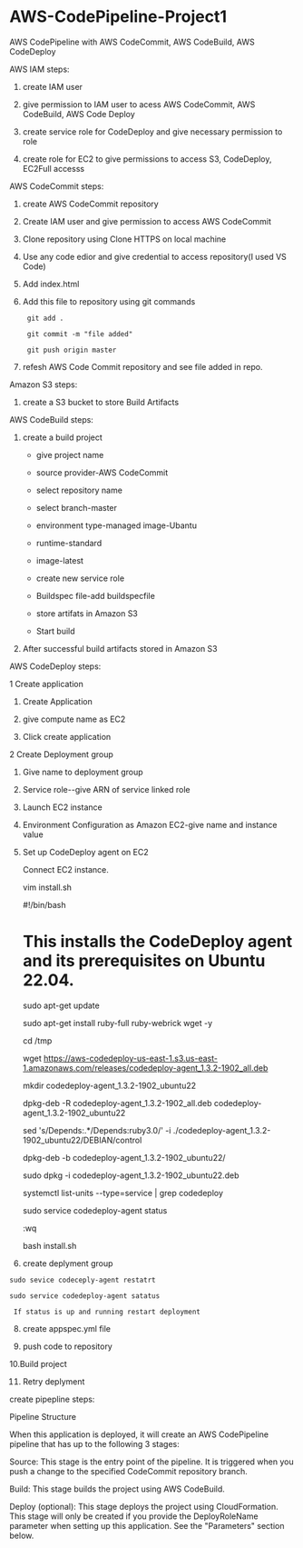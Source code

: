 # AWS-CodePipeline-Project1
AWS CodePipeline with AWS CodeCommit, AWS CodeBuild, AWS CodeDeploy


AWS IAM steps:

1. create IAM user

2. give permission to IAM user to acess AWS CodeCommit, AWS CodeBuild, AWS Code Deploy

3. create service role for CodeDeploy and give necessary permission to role 

4. create role for EC2 to give permissions to access S3, CodeDeploy, EC2Full accesss   


AWS CodeCommit steps:

1. create AWS CodeCommit repository

2. Create IAM user and give permission to access AWS CodeCommit

3. Clone repository using Clone HTTPS on local machine

4. Use any code edior and give credential to access repository(I used VS Code)

5. Add index.html 

6. Add this file to repository using git commands

        git add .

        git commit -m "file added"

        git push origin master

7. refesh AWS Code Commit repository and see file added in repo.


Amazon S3 steps:

1. create a S3 bucket to store Build Artifacts


AWS CodeBuild steps:

1. create a build project
  
     - give project name

     - source provider-AWS CodeCommit

     - select repository name

     - select branch-master

     - environment type-managed image-Ubantu

     - runtime-standard

     - image-latest

     - create new service role

     - Buildspec file-add buildspecfile 

     - store artifats in Amazon S3

     - Start build

2. After successful build artifacts stored in Amazon S3


AWS CodeDeploy steps:


1 Create application

   1. Create Application
   
   2. give compute name as EC2
   
   3. Click create application

2 Create Deployment group

  1. Give name to deployment group
  
  2. Service role--give ARN of service linked role 
  
  3. Launch EC2 instance
  
  4. Environment Configuration as Amazon EC2-give name and instance value
  
  5. Set up CodeDeploy agent on EC2
  
     Connect EC2 instance.
    
     vim install.sh
    
        #!/bin/bash 
        
        # This installs the CodeDeploy agent and its prerequisites on Ubuntu 22.04.  
        
        sudo apt-get update 
        
        sudo apt-get install ruby-full ruby-webrick wget -y 
        
        cd /tmp 
        
        wget https://aws-codedeploy-us-east-1.s3.us-east-1.amazonaws.com/releases/codedeploy-agent_1.3.2-1902_all.deb 
        
        mkdir codedeploy-agent_1.3.2-1902_ubuntu22 
        
        dpkg-deb -R codedeploy-agent_1.3.2-1902_all.deb codedeploy-agent_1.3.2-1902_ubuntu22 
        
        sed 's/Depends:.*/Depends:ruby3.0/' -i ./codedeploy-agent_1.3.2-1902_ubuntu22/DEBIAN/control 
        
        dpkg-deb -b codedeploy-agent_1.3.2-1902_ubuntu22/ 
        
        sudo dpkg -i codedeploy-agent_1.3.2-1902_ubuntu22.deb 
        
        systemctl list-units --type=service | grep codedeploy 
        
        sudo service codedeploy-agent status
       
       :wq
       
     bash install.sh
   
  7. create deplyment group
    
    sudo sevice codeceply-agent restatrt
    
    sudo service codedeploy-agent satatus
  
     If status is up and running restart deployment

  8. create appspec.yml file 
  
  9. push code to repository
  
  10.Build project
  
  11. Retry deplyment
  
  
create pipepline steps:

Pipeline Structure

When this application is deployed, it will create an AWS CodePipeline pipeline that has up to the following 3 stages:

Source: This stage is the entry point of the pipeline. It is triggered when you push a change to the specified CodeCommit repository branch.

Build: This stage builds the project using AWS CodeBuild.

Deploy (optional): This stage deploys the project using CloudFormation. This stage will only be created if you provide the DeployRoleName parameter when setting up this application. See the "Parameters" section below.

